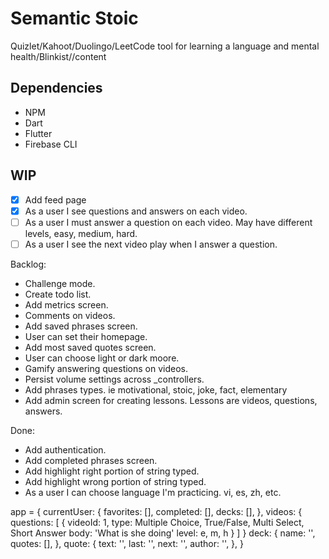 # Semantic Stoic

Quizlet/Kahoot/Duolingo/LeetCode tool for learning a language and mental health/Blinkist//content

## Dependencies

- NPM
- Dart
- Flutter
- Firebase CLI

## WIP

- [x] Add feed page
- [x] As a user I see questions and answers on each video.
- [ ] As a user I must answer a question on each video. May have different levels, easy, medium, hard.
- [ ] As a user I see the next video play when I answer a question.

Backlog:

- Challenge mode.
- Create todo list.
- Add metrics screen.
- Comments on videos.
- Add saved phrases screen.
- User can set their homepage.
- Add most saved quotes screen.
- User can choose light or dark moore.
- Gamify answering questions on videos.
- Persist volume settings across _controllers.
- Add phrases types. ie motivational, stoic, joke, fact, elementary
- Add admin screen for creating lessons. Lessons are videos, questions, answers.

Done:

- Add authentication.
- Add completed phrases screen.
- Add highlight right portion of string typed.
- Add highlight wrong portion of string typed.
- As a user I can choose language I'm practicing. vi, es, zh, etc.

app = {
  currentUser: {
    favorites: [],
    completed: [],
    decks: [],
  },
  videos: {
    questions: [
      {
        videoId: 1,
        type: Multiple Choice, True/False, Multi Select, Short Answer
        body: 'What is she doing'
        level: e, m, h
      }
    ]
  }
  deck: {
    name: '',
    quotes: [],
  },
  quote: {
    text: '',
    last: '',
    next: '',
    author: '',
  },
}
